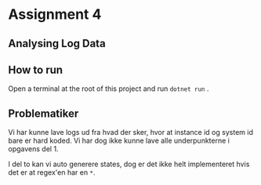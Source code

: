 # Assignment 4 
## Analysing Log Data


## How to run
Open a terminal at the root of this project and run `dotnet run` .

## Problematiker 
Vi har kunne lave logs ud fra hvad der sker, hvor at instance id og system id bare er hard koded. Vi har dog ikke kunne lave alle underpunkterne i opgavens del 1. 

I del to kan vi auto generere states, dog er det ikke helt implementeret hvis det er at regex'en har en `*`. 

